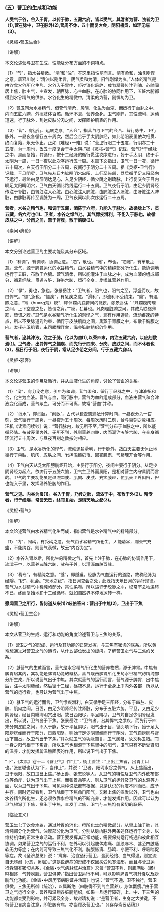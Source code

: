 ### (五）营卫的生成和功能

**人受气于谷，谷入于胃，以传于肺，五藏六府，皆以受气，其清者为营、浊者为卫（1),营在脉中，卫在脉外(2),营周不休，五十而复大会，阴阳相贯，如环无端（3）。**

​《灵枢•营卫生会》

〔讲解〕

本文论述营与卫在生成、性能及分布方面的不词特点。

（1）“气”，指水谷精微。“清”和“浊”，在这里指性能而言。清有柔和，浊含刚悍之意。唐容川说：“清浊以刚柔言，阴气柔和为清，阳气刚悍为浊。”人体的精气是由饮食水谷所化生的。水谷入于胃中，经过消化吸收，成为精微传注到肺。心肺同居上焦，肺主气，主宣发，朝百脉，心主血脉，在心肺的协同作用下，五脏六腑都得到水谷精气的供养。水谷化生的精微中，清柔的为营，刚悍的为卫。

（2）营卫同为水谷精气，但营气清柔，属阴，化生为血液，而运行于血脉之中，内而五脏六腑，外而肢体百骸，循环不息，营养全身。卫气刚悍，其性流利，运动迅速，行于脉外，到达皮肤分肉之间，发挥固护肌表的作用。

（3）“营”，有运行、运转之意。“大会”，指营气与卫气的会合。营行脉中，卫行脉外，一昼夜各循行五十周次，然后会合于手太阴肺经，如此阴阳表里依次相贯、终而复始，永无休止。正如《难经•一难》说：“营卫行阳二十五度，行阴亦二十五度，为一周也，故五十度复会于手太阴。”据《灵枢•营气》记载，营气行于经脉之中，周而复始，其循行，按十二经脉的循行贯注次序进行，始于手太阴，终于手太阴为一周，一日一夜以此次序运行五十周。本篇下文指出，卫气一日一夜，循行五十周次，白天行于阳分二十五周，夜间行于阴分二十五周。据《灵枢•卫气行》记载，平旦阴尽，卫气先从目内眦睛明穴出阳，上行至头部，然后循手足三阳经向下运行，最终由足阳明达足心，入足少阴经，循少阴之别蹻脉，上行复交会于目内眦足太阳睛明穴，卫气白天循此路线运行二十五周。卫气夜行于阴，由足少阴肾经传注于肾脏，由肾脏注入心脏，由心脏注入肺脏，由肺脏注入肝脏，由肝脏注入脾脏，由脾脏再传至肾脏为一周，卫气夜间以此次序运行二十五周。

**营者，水谷之精气也，和调于五藏，洒陈于六府，乃能入于脉也。故循脉上下，贯五藏，络六府也(1)。卫者，水谷之悍气也，其气慓疾滑利，不能入于脉也，故循皮肤之中，分肉之间，熏于肓膜，散于胸腹(2)。**

​《素问•痹论》

〔讲解〕

本文分别论述营卫的主要功能及其分布区域。

（1）“和调”，有调顺、协调之意。“洒”，散也。“陈”，布也。“洒陈”，有布散之意。营气，源于脾胃运化的水谷精气，由水谷精气中的精纯部分所化生，能协调地运行于五脏，布散于六腑。营气清柔，所以能灌注于血脉之中，成为血液的组成部分，循着经脉，贯通五脏，联络六腑，运行全身，发挥其营养作用。

（2）“悍”，勇也，急也。张景岳注：“卫气者，阳气也，阳气之至，浮盛而疾，故曰悍气。“慓”,急也。“慓疾”，有急疾之意。“滑利”，即流利不受约束。“熏”，有温煦之意。“肓（huang荒）膜”，即体腔内脏腑间的筛膜。张景岳注：“凡腔腹肉理之间，上下空隙之处，皆谓之肓。”“膜，犹幕也。凡肉理脏腑之间，其成片联络薄筋，皆谓之膜。”卫气是水谷精气所化生的刚悍之气，具有作用迅猛，流动疾速的特点，所以不受脉道的约束，循行于皮肤肌肉之间，熏蒸于肓膜之中，布散于胸腹之内。发挥护卫肌表，主司腠理开合，温养脏腑组织的作用。

**营气者，泌其津液，注之于脉，化以为血(1),以荣四末，内注五藏六府，以应刻数焉⑴。卫气者，出其悍气之慓疾、而先行于四末、分肉、皮肤之间，而不休者也(3)，昼日行于阳，夜行于阴，常从足少阴之分间，行于五藏六府⑷。**

​《灵枢•邪客》

〔讲解〕

本文论述营卫的作用及循行，并从血液化生的角度，讨论了营血的关系。

（1）“泌”，有分泌之意，引申为和调。营气柔和，循行于经脉之中，与津液相和合，化生为血液。营气与血，同行脉中，营气为血的组成部分，血液由营气和合津液变化而成，营气与血，可分而不可离，故常“营血”并称。

（2）“四末”，即四肢。“刻数”，古代以铜壶滴漏法计算时间，一昼夜分为一百刻，营气循行于周身，一昼夜为五十周次，每周次历时二刻，恰与百刻之数相应。汪机《读素问续钞》说：“营行脉内，故无所不至。”营气分布于血脉之中，所以能循经脉。布散表里内外，无所不到，外则营养四肢，内而灌注五脏六腑，在全身循环流行五十周次，与昼夜百刻之数按时相应。

（3）卫气，是水谷所化的悍气，流动迅猛滑利，行于脉外，故白天主要无休止地循行于四肢、肌肉、皮肤之间，发挥温煦皮毛，固密肌表，司腠理开合等作用。

（4）卫气白天从足太阳膀胱经开始，主要行于阳分，夜间主要行于阴分。从足少阴肾经为起点，依次行于五脏六腑，卫气主卫外而属阳，是相对营主内守属阴而言的。卫气的主要功能虽是温煦四肢、肌肉、皮肤、充实腠理，使肌表卫外固密，但也能入于里，发挥温养脏腑的作用。

**营气之道。内谷为宝(1)。谷入于胃，乃传之肺，流溢于中，布散于外(2)。精专者，行于经隧，常营无已，终而复始，是谓天地之纪(3)。**

​《灵枢•营气》

〔讲解〕

本文论述营气由水谷精气化生而成，指出营气是水谷精气中的精纯部分。

（1）“内”，同纳，有受纳之意。营气由水谷精气所化生，人能纳谷，则营气充盛，不能纳谷，则营气衰微，故云“内谷为宝”。

（2）水谷入胃以后，所化生的精微之气，首先上注于肺，在心肺的协调作用下，流溢于中，以营养五脏六腑，散布于外，以灌溉四肢百骸。

（3）“精专”，有精纯之意。“隧”，即隧道。经脉为气血运行的道路，故称经脉为经隧。“纪”，犹会。“天地之纪”，指日月交会之处，此泛指天地日月的运行规律。营气为水谷精气中精纯的部分，其性柔和，所以运行于经脉之中，经常不息地运转不已，终而复始地在十二经循环，就如自然界不停地运转一样。

**愿闻营卫之所行，皆何道从来(1)?岐伯答曰：营出于中焦(2)，卫出于下焦**

​《灵枢•营卫生会》

〔讲解〕

本文从营卫的生成、运行和功能的角度论述营卫与三焦的关系。

（1）营卫之气的形成、运行及其功能的正常发挥，与三焦有密切的联系。所以黄帝想通过对营卫之气的运行，从什么部位发出的提问，了解营卫之气与三焦的关系。

（2）就营气的生成而言，营气是水谷精气所化生的营养物质，源于脾胃。中焦有脾胃居其内，其功能是脾胃功能的概括，营气既由脾胃所化生的水谷精气的精纯部分所生成，所以说营气出于中焦。其次就营气的运行而言，营气源于脾胃，出中焦后，注手太阴肺经，然后循十二经，昼夜不息，运行于全身上下内外各部，所以从营气的运行看，也可认为营气出于中焦。

（3）就卫气的运行而言，卫气慓疾滑利，白天循手足三阳经，分布于四肢、皮肤、肌肉之间。日西，由足少阴肾经传注肾脏，分布于五脏六腑。平旦，又由足少阴肾经，经目内眦睛明穴出阳，故日西阳尽，平旦阴尽，卫气均自足少阴肾经发出，所以说，卫气出于下焦。张景岳注：“卫气者，出其悍气之慓疾，而先行于四末分肉皮肤之间，不入于脉，故于平旦阴尽，阳气出于目，循头项下行，始于足太阳膀胱经而行于阳分，日西阳尽，则始于足少阴肾经而行于阴分，其气自膀胱与肾由下而出，故卫气出于下焦。”其次就卫气的功能而言，卫气属阳，故又称卫阳。而一身之阳气根于下焦肾，所以卫气也根源于下焦肾中的阳气，卫气只有不断受肾阳的温养，才能发挥其温煦固表的作用，所以说卫气出于下焦。

“下”，《太素》卷十二《营卫气》作“上”，杨上善注：“卫出上焦者，出胃上口也。”张志聪也认为“下，当作上”，并说：“卫者，阳明水谷之悍气，从上焦而出，卫于表阳，故曰卫出上焦。”杨上善、张志聪等人，从卫气的特性及卫气向外敷布部位等角度，认为卫气出于上焦。而张景岳等人，则从卫气的运行及卫气的本源等方面，以为卫气出于下焦。可见两种说法都有根据，只是认识的角度不同而已，应予并存。同时还应看到，卫气除根于下焦命门阳气，又赖上焦的宣发以外，卫气也由水谷精气所化生，还必须依靠水谷精气的不断充养，才能发挥作用。因此可以认为卫气根源于下焦，资生于中焦，宣发于上焦，卫气与三焦均有密切的联系。

〔临证意义〕

营卫生化于饮食水谷，通过脾胃的消化，将所化生的精微部分，从胃上注于肺，其清纯部分化为营气，浊厚部分化为卫气，分别从脉内脉外两条途径运行于全身，以维持机体的正常生命活动。营卫要发挥其正常功能，需要保持运行畅通和彼此相互协调。如果营卫之气的运行不利，在外可以引起肢体疼痛、肌肤麻木、甚至四肢痿软无力等症；在内则可导致三焦气化不利，脘腹胀满、肠鸣、小便不利、呼吸喘促等症。故《圣济总录》说：“痛痹、治宜通行营卫，温润经络、血气得温，则宣流自无壅阏（e恶，瘀阻）。”这是说痹症的形成不仅因感受风寒湿邪，而且与营卫运行受阻有密切关系。《金匮•水气病脉证并治篇》又说:“营卫不利，则腹满胁（肠）鸣相逐；气转膀胱，营卫俱劳。”指出营卫运行不利，可以影响脾胃气机升降以及膀胱气化功能。《金匮•中风历节病脉证并治篇》也说：“营气不通，卫不独行，营卫俱微，三焦无所御（统治），四属断绝（四肢得不到气血营养)，身体羸瘦。”由于营卫之气运行全身，营养和温煦各脏腑组织，如果一旦运行障碍，上、中、下三焦的功能都会受到影响，并可累及全身，故赵晴初说：“是营卫者，生身之大关键，不特营卫自病当注意，即脏腑有病，亦当顾及营卫也。”（《存存斋医话稿》）

